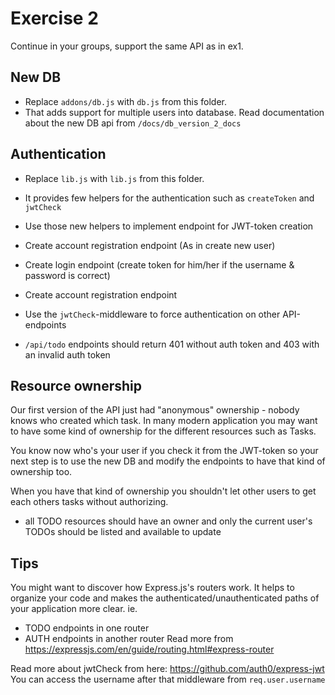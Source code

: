 # Exercise 2

Continue in your groups, support the same API as in ex1.

## New DB
- Replace `addons/db.js` with `db.js` from this folder.
- That adds support for multiple users into database. Read documentation about the new DB api from `/docs/db_version_2_docs`

## Authentication
- Replace `lib.js` with `lib.js` from this folder.
- It provides few helpers for the authentication such as `createToken` and `jwtCheck`
- Use those new helpers to implement endpoint for JWT-token creation
- Create account registration endpoint (As in create new user)
- Create login endpoint (create token for him/her if the username & password is correct)
- Create account registration endpoint
- Use the `jwtCheck`-middleware to force authentication on other API-endpoints

- `/api/todo` endpoints should return 401 without auth token and 403 with an invalid auth token

## Resource ownership
Our first version of the API just had "anonymous" ownership - nobody knows who created which task.
In many modern application you may want to have some kind of ownership for the different resources such as Tasks.

You know now who's your user if you check it from the JWT-token so your next step is to use the new DB and modify the endpoints to have that kind of ownership too.

When you have that kind of ownership you shouldn't let other users to get each others tasks without authorizing.

* all TODO resources should have an owner and only the current user's TODOs should be listed and available to update


## Tips
You might want to discover how Express.js's routers work.
It helps to organize your code and makes the authenticated/unauthenticated paths of your application more clear.
ie.
* TODO endpoints in one router
* AUTH endpoints in another router
Read more from https://expressjs.com/en/guide/routing.html#express-router


Read more about jwtCheck from here: https://github.com/auth0/express-jwt
You can access the username after that middleware from `req.user.username`
